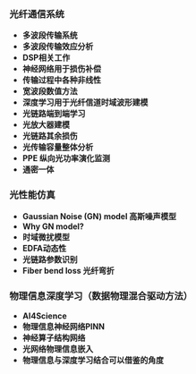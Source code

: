 ### 光纤通信系统
- **多波段传输系统**
- **多波段传输效应分析**
- **DSP相关工作**
- **神经网络用于损伤补偿**
- **传输过程中各种非线性**
- **宽波段数值方法**
- **深度学习用于光纤信道时域波形建模**
- **光链路端到端学习**
- **光放大器建模**
- **光链路其余损伤**
- **光传输容量整体分析**
- **PPE 纵向光功率演化监测**
- **通密一体**

### 光性能仿真
- **Gaussian Noise (GN)   model 高斯噪声模型**
- **Why GN model?**
- **时域微扰模型**
- **EDFA动态性**
- **光链路参数识别**
- **Fiber bend loss 光纤弯折**

### 物理信息深度学习（数据物理混合驱动方法）
- **AI4Science**
- **物理信息神经网络PINN**
- **神经算子结构网络**
- **光网络物理信息嵌入**
- **物理信息与深度学习结合可以借鉴的角度**

